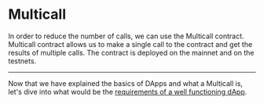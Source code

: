 # Multicall

In order to reduce the number of calls, we can use the Multicall contract. Multicall contract allows us to make a single call to the contract and get the results of multiple calls. The contract is deployed on the mainnet and on the testnets.

---

Now that we have explained the basics of DApps and what a Multicall is, let's dive into what would be the [requirements of a well functioning dApp](./DApp%20Requirements).

